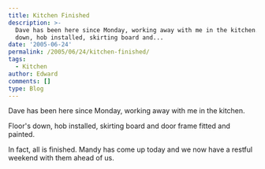 ```yaml
---
title: Kitchen Finished
description: >-
  Dave has been here since Monday, working away with me in the kitchen. Floor\'s
  down, hob installed, skirting board and...
date: '2005-06-24'
permalink: /2005/06/24/kitchen-finished/
tags:
  - Kitchen
author: Edward
comments: []
type: Blog
---
```


Dave has been here since Monday, working away with me in the kitchen.

Floor\'s down, hob installed, skirting board and door frame fitted and
painted.

In fact, all is finished. Mandy has come up today and we now have a
restful weekend with them ahead of us.


